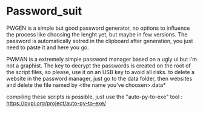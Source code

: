 # Password_suit
PWGEN is a simple but good password generator, no options to influence the process like choosing the lenght yet, but maybe in few versions.
The password is automatically sotred in the clipboard after generation, you just need to paste it and here you go.

PWMAN is a extremely simple password manager based on a ugly ui but i'm not a graphist. The key to decrypt the passwords is created on the root of the script files,
so please, use it on an USB key to avoid all risks. to delete a website in the password manager, just go to the data folder, 
then websites and delete the file named by <the name you've choosen>.data*

compiling these scripts is possible, just use the "auto-py-to-exe" tool : https://pypi.org/project/auto-py-to-exe/ 
 
